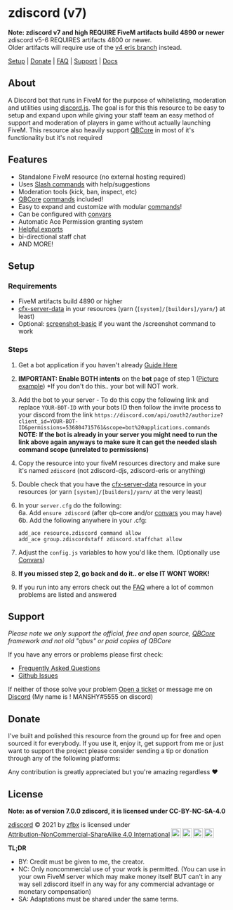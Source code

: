 # zdiscord (v7)

**Note: zdiscord v7 and high REQUIRE FiveM artifacts build 4890 or newer**<br>
zdiscord v5-6 REQUIRES artifacts 4800 or newer.<br>
Older artifacts will require use of the [v4 eris branch](https://github.com/Manshy0/zdiscord) instead.

[Setup](#setup) | [Donate](#donate) | [FAQ](https://github.com/Manshy0/zdiscord/faq) | [Support](#support) | [Docs](https://github.com/Manshy0/zdiscord)

## About

A Discord bot that runs in FiveM for the purpose of whitelisting, moderation and utilities using [discord.js](https://discord.js.org/). The goal is for this this resource to be easy to setup and expand upon while giving your staff team an easy method of support and moderation of players in game without actually launching FiveM. This resource also heavily support [QBCore](https://github.com/qbcore-framework) in most of it's functionality but it's not required



## Features

- Standalone FiveM resource (no external hosting required)
- Uses [Slash commands](https://support.discord.com/hc/en-us/articles/1500000368501-Slash-Commands-FAQ) with help/suggestions
- Moderation tools (kick, ban, inspect, etc)
- [QBCore](https://github.com/qbcore-framework) [commands](https://github.com/Manshy0/zdiscord/commands) included!
- Easy to expand and customize with modular [commands](https://github.com/Manshy0/zdiscord/commands#add-commands)!
- Can be configured with [convars](https://github.com/Manshy0/zdiscord/config)
- Automatic Ace Permission granting system
- [Helpful exports](https://github.com/Manshy0/zdiscord/exports)
- bi-directional staff chat
- AND MORE!

## Setup

### Requirements
- FiveM artifacts build 4890 or higher
- [cfx-server-data](https://github.com/citizenfx/cfx-server-data) in your resources (yarn (`[system]/[builders]/yarn/`) at least)
- Optional: [screenshot-basic](https://github.com/citizenfx/screenshot-basic) if you want the /screenshot command to work

### Steps
1. Get a bot application if you haven't already [Guide Here](https://discordjs.guide/preparations/setting-up-a-bot-application.html)

2. **IMPORTANT: Enable BOTH intents** on the **bot** page of step 1 ([Picture example](https://github.com/Manshy0/zdiscord/images/intents.png)) *If you don't do this.. your bot will NOT work.

3. Add the bot to your server - To do this copy the following link and replace `YOUR-BOT-ID` with your bots ID then follow the invite process to your discord from the link `https://discord.com/api/oauth2/authorize?client_id=YOUR-BOT-ID&permissions=536804715761&scope=bot%20applications.commands`<br> **NOTE: If the bot is already in your server you might need to run the link above again anyways to make sure it can get the needed slash command scope (unrelated to permissions)**

4. Copy the resource into your fiveM resources directory and make sure it's named `zdiscord` (not zdiscord-djs, zdiscord-eris or anything)

5. Double check that you have the [cfx-server-data](https://github.com/citizenfx/cfx-server-data) resource in your resources (or yarn `[system]/[builders]/yarn/` at the very least)

6. In your `server.cfg` do the following:<br>
    6a. Add `ensure zdiscord` (after qb-core and/or [convars](https://github.com/Manshy0/zdiscord/convars) you may have)<br>
    6b. Add the following anywhere in your .cfg:
    ```
    add_ace resource.zdiscord command allow
    add_ace group.zdiscordstaff zdiscord.staffchat allow
    ```

7. Adjust the `config.js` variables to how you'd like them. (Optionally use [Convars](https://github.com/Manshy0/zdiscord/convars))

8. **If you missed step 2, go back and do it.. or else IT WONT WORK!**

9. If you run into any errors check out the [FAQ](https://github.com/Manshy0/zdiscord/faq) where a lot of common problems are listed and answered


## Support

*Please note we only support the official, free and open source, [QBCore](https://github.com/qbcore-framework) framework and not old "qbus" or paid copies of QBCore*

If you have any errors or problems please first check:
- [Frequently Asked Questions](https://github.com/Manshy0/zdiscord/faq)
- [Github Issues](https://github.com/Manshy0/zdiscord/issues?q=)

If neither of those solve your problem [Open a ticket](https://github.com/Manshy0/zdiscord/issues/new/choose) or message me on [Discord](https://discord.gg/AXx6HZwN22) (My name is !                    MANSHY#5555 on discord)


## Donate

I've built and polished this resource from the ground up for free and open sourced it for everybody. If you use it, enjoy it, get support from me or just want to support the project please consider sending a tip or donation through any of the following platforms:

Any contribution is greatly appreciated but you're amazing regardless ♥

## License


**Note: as of version 7.0.0 zdiscord, it is licensed under CC-BY-NC-SA-4.0**

<p xmlns:cc="http://creativecommons.org/ns#" xmlns:dct="http://purl.org/dc/terms/"><a property="dct:title" rel="cc:attributionURL" href="https://github.com/Manshy0/zdiscord">zdiscord</a> © 2021 by <a rel="cc:attributionURL dct:creator" property="cc:attributionName" href="https://github.com/Manshy0">zfbx</a> is licensed under <a href="http://creativecommons.org/licenses/by-nc-sa/4.0/?ref=chooser-v1" target="_blank" rel="license noopener noreferrer" style="display:inline-block;">Attribution-NonCommercial-ShareAlike 4.0 International<img style="height:22px!important;margin-left:3px;vertical-align:text-bottom;" src="https://mirrors.creativecommons.org/presskit/icons/cc.svg?ref=chooser-v1"><img style="height:22px!important;margin-left:3px;vertical-align:text-bottom;" src="https://mirrors.creativecommons.org/presskit/icons/by.svg?ref=chooser-v1"><img style="height:22px!important;margin-left:3px;vertical-align:text-bottom;" src="https://mirrors.creativecommons.org/presskit/icons/nc.svg?ref=chooser-v1"><img style="height:22px!important;margin-left:3px;vertical-align:text-bottom;" src="https://mirrors.creativecommons.org/presskit/icons/sa.svg?ref=chooser-v1"></a></p>

**TL;DR**
- BY: Credit must be given to me, the creator. 
- NC: Only noncommercial use of your work is permitted. (You can use in your own FiveM server which may make money itself BUT can't in any way sell zdiscord itself in any way for any commercial advantage or monetary compensation)
- SA: Adaptations must be shared under the same terms.
